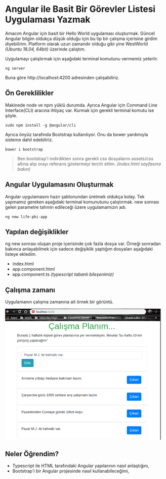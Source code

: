 # Angular ile Basit Bir Görevler Listesi Uygulaması Yazmak

Amacım Angular için basit bir Hello World uygulaması oluşturmak. Güncel Angular bilgim oldukça düşük olduğu için bu tip bir çalışma içerisine girdim diyebilirim. Platform olarak uzun zamandır olduğu gibi yine WestWorld _(Ubuntu 18.04, 64bit)_ üzerinde çalıştım.

Uygulamayı çalıştırmak için aşağıdaki terminal komutunu vermemiz yeterlir.

```
ng server
```

Buna göre http://localhost:4200 adresinden çalışabiliriz.

## Ön Gereklilikler

Makinede node ve npm yüklü durumda. Ayrıca Angular için Command Line Interface(CLI) aracına ihtiyaç var. Kurmak için gerekli terminal komutu ise şöyle.

```
sudo npm install -g @angular/cli
```

Ayrıca önyüz tarafında Bootstrap kullanılıyor. Onu da bower yardımıyla sisteme dahil edebiliriz.

```
bower i bootstrap
```

>Ben bootstrap'i indirdikten sonra gerekli css dosyalarını assets/css altına alıp orayı referans göstermeyi tercih ettim. _(index.html sayfasına bakın)_

## Angular Uygulamasını Oluşturmak

Angular uygulamasını hazır şablonundan üretmek oldukça kolay. Tek yapmamız gereken aşağıdaki terminal komunutunu çalıştırmak. new sonrası gelen parametre tahmin edileceği üzere uygulamamızın adı.

```
ng new life-pbi-app
```

## Yapılan değişiklikler

ng new sonrası oluşan proje içerisinde çok fazla dosya var. Örneği sonradan bakınca anlayabilmek için sadece değişiklik yaptığım dosyaları aşağıdaki listeye ekledim.

- index.html
- app.component.html
- app.component.ts _(typescript tabanlı bileşenimiz)_

## Çalışma zamanı

Uygulamanın çalışma zamanına ait örnek bir görüntü.

![credit_1.png](./assets/credit_1.png)

## Neler Öğrendim?

- Typescript ile HTML tarafındaki Angular yapılarının nasıl anlaştığını,
- Bootstrap'i bir Angular projesinde nasıl kullanabileceğimi,